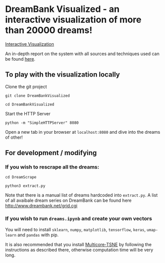 # DreamBank Visualized - an interactive visualization of more than 20000 dreams!

[Interactive Visualization](https://josauder.github.io/dreambank_visualized)

An in-depth report on the system with all sources and techniques used can be found [here](https://josauder.github.io/dreambank_visualized/dreambank_visualized_technical_report.pdf).

## To play with the visualization locally

Clone the git project

`git clone DreamBankVisualized`

`cd DreamBankVisualized`

Start the HTTP Server

`python -m "SimpleHTTPServer" 8080`

Open a new tab in your browser at `localhost:8080` and dive into the dreams of other!

## For development / modifying

### If you wish to rescrape all the dreams:

`cd DreamScrape`

`python3 extract.py`

Note that there is a manual list of dreams hardcoded into `extract.py`. A list of all avaibale dream series on DreamBank can be found here http://www.dreambank.net/grid.cgi

### If you wish to run `dreams.ipynb` and create your own vectors

You will need to install `sklearn`, `numpy`, `matplotlib`, `tensorflow`, `keras`, `umap-learn` and `pandas` with pip.

It is also recommended that you install [Multicore-TSNE](https://github.com/DmitryUlyanov/Multicore-TSNE) by following the instructions as described there, otherwise computation time will be very long.
